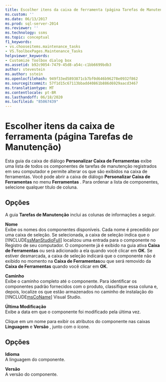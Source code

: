 ```yaml
---
title: Escolher itens da caixa de ferramenta (página Tarefas de Manutenção) | Microsoft Docs
ms.custom: ''
ms.date: 06/13/2017
ms.prod: sql-server-2014
ms.reviewer: ''
ms.technology: ssms
ms.topic: conceptual
f1_keywords:
- vs.chooseitems.maintenance_tasks
- VS.ToolboxPages.Maintenance_Tasks
helpviewer_keywords:
- Customize Toolbox dialog box
ms.assetid: b92c9054-7479-45d8-a54c-c1bb6699bdb3
author: stevestein
ms.author: sstein
ms.openlocfilehash: 949f33ed5893871cb7bf0d646b96278e0932f862
ms.sourcegitcommit: 57f1d15c67113bbadd40861b886d6929aacd3467
ms.translationtype: MT
ms.contentlocale: pt-BR
ms.lasthandoff: 06/18/2020
ms.locfileid: "85067439"
---
```

# <a name="choose-toolbox-items-maintenance-tasks-page"></a>Escolher itens da caixa de ferramenta (página Tarefas de Manutenção)
  Esta guia da caixa de diálogo **Personalizar Caixa de Ferramentas** exibe uma lista de todos os componentes de tarefas de manutenção registrados em seu computador e permite alterar os que são exibidos na caixa de ferramentas. Você pode abrir a caixa de diálogo **Personalizar Caixa de Ferramentas** no menu **Ferramentas** . Para ordenar a lista de componentes, selecione qualquer título de coluna.  
  
## <a name="options"></a>Opções  
 A guia **Tarefas de Manutenção** inclui as colunas de informações a seguir.  
  
 **Nome**  
 Exibe os nomes dos componentes disponíveis. Cada nome é precedido por uma caixa de seleção. Se selecionada, a caixa de seleção indica que o [!INCLUDE[ssManStudioFull](../../includes/ssmanstudiofull-md.md)] localizou uma entrada para o componente no Registro de seu computador. O componente já é exibido na guia ativa **Caixa de Ferramentas** ou será adicionado a ela quando você clicar em **OK**. Se estiver desmarcada, a caixa de seleção indicará que o componente não é exibido no momento na **Caixa de Ferramentas**ou que será removido da **Caixa de Ferramentas** quando você clicar em **OK**.  
  
 **Caminho**  
 Exibe o caminho completo até o componente. Para identificar os componentes padrão fornecidos com o produto, classifique essa coluna e, depois, localize os que estão armazenados no caminho de instalação do [!INCLUDE[msCoName](../../includes/msconame-md.md)] Visual Studio.  
  
 **Última Modificação**  
 Exibe a data em que o componente foi modificado pela última vez.  
  
 Clique em um nome para exibir os atributos do componente nas caixas **Linguagem** e **Versão** , junto com o ícone.  
  
## <a name="options"></a>Opções  
 **Idioma**  
 A linguagem do componente.  
  
 **Versão**  
 A versão do componente.  
  
  
